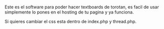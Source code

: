 Este es el software para poder hacer textboards de torotan, es facil de usar simplemente lo pones en el hosting de tu pagina y ya funciona. 


Si quieres cambiar el css esta dentro de index.php y thread.php.
